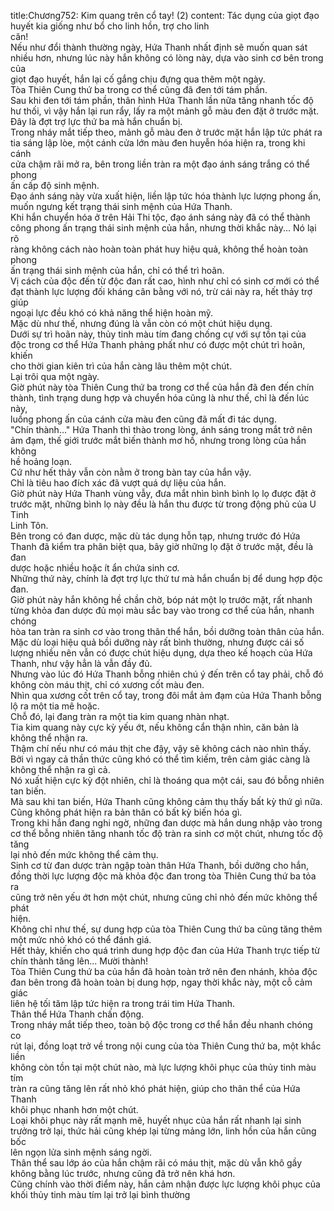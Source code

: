 title:Chương752: Kim quang trên cổ tay! (2)
content:
Tác dụng của giọt đạo huyết kia giống như bổ cho linh hồn, trợ cho linh<br>căn!<br>Nếu như đổi thành thường ngày, Hứa Thanh nhất định sẽ muốn quan sát<br>nhiều hơn, nhưng lúc này hắn không có lòng này, dựa vào sinh cơ bên trong của<br>giọt đạo huyết, hắn lại cố gắng chịu đựng qua thêm một ngày.<br>Tòa Thiên Cung thứ ba trong cơ thể cũng đã đen tới tám phần.<br>Sau khi đen tới tám phần, thân hình Hứa Thanh lần nữa tăng nhanh tốc độ<br>hư thối, vì vậy hắn lại run rẩy, lấy ra một mảnh gỗ màu đen đặt ở trước mặt.<br>Đây là đợt trợ lực thứ ba mà hắn chuẩn bị.<br>Trong nháy mắt tiếp theo, mảnh gỗ màu đen ở trước mặt hắn lập tức phát ra<br>tia sáng lập lòe, một cánh cửa lớn màu đen huyễn hóa hiện ra, trong khi cánh<br>cửa chậm rãi mở ra, bên trong liền tràn ra một đạo ánh sáng trắng có thể phong<br>ấn cấp độ sinh mệnh.<br>Đạo ánh sáng này vừa xuất hiện, liền lập tức hóa thành lực lượng phong ấn,<br>muốn ngưng kết trạng thái sinh mệnh của Hứa Thanh.<br>Khi hắn chuyển hóa ở trên Hải Thi tộc, đạo ánh sáng này đã có thể thành<br>công phong ấn trạng thái sinh mệnh của hắn, nhưng thời khắc này... Nó lại rõ<br>ràng không cách nào hoàn toàn phát huy hiệu quả, không thể hoàn toàn phong<br>ấn trạng thái sinh mệnh của hắn, chỉ có thể trì hoãn.<br>Vị cách của độc đến từ độc đan rất cao, hình như chỉ có sinh cơ mới có thể<br>đạt thành lực lượng đối kháng cân bằng với nó, trừ cái này ra, hết thảy trợ giúp<br>ngoại lực đều khó có khả năng thể hiện hoàn mỹ.<br>Mặc dù như thế, nhưng đúng là vẫn còn có một chút hiệu dụng.<br>Dưới sự trì hoãn này, thủy tinh màu tím đang chống cự với sự tồn tại của<br>độc trong cơ thể Hứa Thanh phảng phất như có được một chút trì hoãn, khiến<br>cho thời gian kiên trì của hắn càng lâu thêm một chút.<br>Lại trôi qua một ngày.<br>Giờ phút này tòa Thiên Cung thứ ba trong cơ thể của hắn đã đen đến chín<br>thành, tình trạng dung hợp và chuyển hóa cũng là như thế, chỉ là đến lúc này,<br>luồng phong ấn của cánh cửa màu đen cũng đã mất đi tác dụng.<br>"Chín thành..." Hứa Thanh thì thào trong lòng, ánh sáng trong mắt trở nên<br>ảm đạm, thế giới trước mắt biến thành mơ hồ, nhưng trong lòng của hắn không<br>hề hoảng loạn.<br>Cứ như hết thảy vẫn còn nằm ở trong bàn tay của hắn vậy.<br>Chỉ là tiêu hao đích xác đã vượt quá dự liệu của hắn.<br>Giờ phút này Hứa Thanh vùng vẫy, đưa mắt nhìn bình bình lọ lọ được đặt ở<br>trước mặt, những bình lọ này đều là hắn thu được từ trong động phủ của U Tinh<br>Linh Tôn.<br>Bên trong có đan dược, mặc dù tác dụng hỗn tạp, nhưng trước đó Hứa<br>Thanh đã kiểm tra phân biệt qua, bây giờ những lọ đặt ở trước mặt, đều là đan<br>dược hoặc nhiều hoặc ít ẩn chứa sinh cơ.<br>Những thứ này, chính là đợt trợ lực thứ tư mà hắn chuẩn bị để dung hợp độc<br>đan.<br>Giờ phút này hắn không hề chần chờ, bóp nát một lọ trước mặt, rất nhanh<br>từng khỏa đan dược đủ mọi màu sắc bay vào trong cơ thể của hắn, nhanh chóng<br>hòa tan tràn ra sinh cơ vào trong thân thể hắn, bồi dưỡng toàn thân của hắn.<br>Mặc dù loại hiệu quả bồi dưỡng này rất bình thường, nhưng được cái số<br>lượng nhiều nên vẫn có được chút hiệu dụng, dựa theo kế hoạch của Hứa<br>Thanh, như vậy hẳn là vẫn đầy đủ.<br>Nhưng vào lúc đó Hứa Thanh bỗng nhiên chú ý đến trên cổ tay phải, chỗ đó<br>không còn máu thịt, chỉ có xương cốt màu đen.<br>Nhìn qua xương cốt trên cổ tay, trong đôi mắt ảm đạm của Hứa Thanh bỗng<br>lộ ra một tia mê hoặc.<br>Chỗ đó, lại đang tràn ra một tia kim quang nhàn nhạt.<br>Tia kim quang này cực kỳ yếu ớt, nếu không cẩn thận nhìn, căn bản là<br>không thể nhận ra.<br>Thậm chí nếu như có máu thịt che đậy, vậy sẽ không cách nào nhìn thấy.<br>Bởi vì ngay cả thần thức cũng khó có thể tìm kiếm, trên cảm giác càng là<br>không thể nhận ra gì cả.<br>Nó xuất hiện cực kỳ đột nhiên, chỉ là thoáng qua một cái, sau đó bỗng nhiên<br>tan biến.<br>Mà sau khi tan biến, Hứa Thanh cũng không cảm thụ thấy bất kỳ thứ gì nữa.<br>Cũng không phát hiện ra bản thân có bất kỳ biến hóa gì.<br>Trong khi hắn đang nghi ngờ, những đan dược mà hắn dung nhập vào trong<br>cơ thể bỗng nhiên tăng nhanh tốc độ tràn ra sinh cơ một chút, nhưng tốc độ tăng<br>lại nhỏ đến mức không thể cảm thụ.<br>Sinh cơ từ đan dược tràn ngập toàn thân Hứa Thanh, bồi dưỡng cho hắn,<br>đồng thời lực lượng độc mà khỏa độc đan trong tòa Thiên Cung thứ ba tỏa ra<br>cũng trở nên yếu ớt hơn một chút, nhưng cũng chỉ nhỏ đến mức không thể phát<br>hiện.<br>Không chỉ như thế, sự dung hợp của tòa Thiên Cung thứ ba cũng tăng thêm<br>một mức nhỏ khó có thể đánh giá.<br>Hết thảy, khiến cho quá trình dung hợp độc đan của Hứa Thanh trực tiếp từ<br>chín thành tăng lên... Mười thành!<br>Tòa Thiên Cung thứ ba của hắn đã hoàn toàn trở nên đen nhánh, khỏa độc<br>đan bên trong đã hoàn toàn bị dung hợp, ngay thời khắc này, một cỗ cảm giác<br>liên hệ tối tăm lập tức hiện ra trong trái tim Hứa Thanh.<br>Thân thể Hứa Thanh chấn động.<br>Trong nháy mắt tiếp theo, toàn bộ độc trong cơ thể hắn đều nhanh chóng co<br>rút lại, đồng loạt trở về trong nội cung của tòa Thiên Cung thứ ba, một khắc liền<br>không còn tồn tại một chút nào, mà lực lượng khôi phục của thủy tinh màu tím<br>tràn ra cũng tăng lên rất nhỏ khó phát hiện, giúp cho thân thể của Hứa Thanh<br>khôi phục nhanh hơn một chút.<br>Loại khôi phục này rất mạnh mẽ, huyết nhục của hắn rất nhanh lại sinh<br>trưởng trở lại, thức hải cũng khép lại từng mảng lớn, linh hồn của hắn cũng bốc<br>lên ngọn lửa sinh mệnh sáng ngời.<br>Thân thể sau lớp áo của hắn chậm rãi có máu thịt, mặc dù vẫn khô gầy<br>không bằng lúc trước, nhưng cũng đã trở nên khá hơn.<br>Cũng chính vào thời điểm này, hắn cảm nhận được lực lượng khôi phục của<br>khối thủy tinh màu tím lại trở lại bình thường